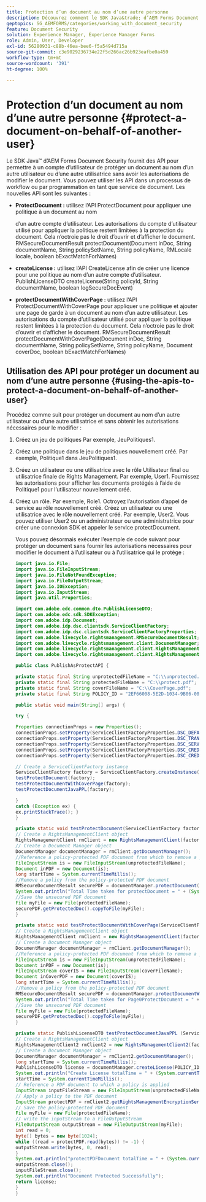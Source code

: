 ```yaml
---
title: Protection d’un document au nom d’une autre personne
description: Découvrez comment le SDK Java&trade; d’AEM Forms Document Security propose des API pour un compte d’utilisateur afin de protéger un document au nom d’un autre utilisateur ou d’une autre utilisatrice.
geptopics: SG_AEMFORMS/categories/working_with_document_security
feature: Document Security
solution: Experience Manager, Experience Manager Forms
role: Admin, User, Developer
exl-id: 56280931-c88b-46ea-bee6-f5a5494d715a
source-git-commit: c3e9029236734e22f5d266ac26b923eafbe0a459
workflow-type: tm+mt
source-wordcount: '391'
ht-degree: 100%

---
```


# Protection d’un document au nom d’une autre personne {#protect-a-document-on-behalf-of-another-user}

Le SDK Java™ d’AEM Forms Document Security fournit des API pour permettre à un compte d’utilisateur de protéger un document au nom d’un autre utilisateur ou d’une autre utilisatrice sans avoir les autorisations de modifier le document. Vous pouvez utiliser les API dans un processus de workflow ou par programmation en tant que service de document. Les nouvelles API sont les suivantes :

* **ProtectDocument :** utilisez l’API ProtectDocument pour appliquer une politique à un document au nom

  d’un autre compte d’utilisateur. Les autorisations du compte d’utilisateur utilisé pour appliquer la politique restent limitées à la protection du document. Cela n’octroie pas le droit d’ouvrir et d’afficher le document. RMSecureDocumentResult protectDocument(Document inDoc, String documentName, String policySetName, String policyName, RMLocale locale, boolean bExactMatchForNames)

* **createLicense :** utilisez l’API CreateLicense afin de créer une licence pour une politique au nom d’un autre compte d’utilisateur. PublishLicenseDTO createLicense(String policyId, String documentName, boolean logSecureDocEvent)
* **protectDocumentWithCoverPage :** utilisez l’API ProtectDocumentWithCoverPage pour appliquer une politique et ajouter une page de garde à un document au nom d’un autre utilisateur. Les autorisations du compte d’utilisateur utilisé pour appliquer la politique restent limitées à la protection du document. Cela n’octroie pas le droit d’ouvrir et d’afficher le document. RMSecureDocumentResult protectDocumentWithCoverPage(Document inDoc, String documentName, String policySetName, String policyName, Document coverDoc, boolean bExactMatchForNames)

## Utilisation des API pour protéger un document au nom d’une autre personne {#using-the-apis-to-protect-a-document-on-behalf-of-another-user}

Procédez comme suit pour protéger un document au nom d’un autre utilisateur ou d’une autre utilisatrice et sans obtenir les autorisations nécessaires pour le modifier :

1. Créez un jeu de politiques Par exemple, JeuPolitiques1.
1. Créez une politique dans le jeu de politiques nouvellement créé. Par exemple, Politique1 dans JeuPolitiques1.
1. Créez un utilisateur ou une utilisatrice avec le rôle Utilisateur final ou utilisatrice finale de Rights Management. Par exemple, User1. Fournissez les autorisations pour afficher les documents protégés à l’aide de Politique1 pour l’utilisateur nouvellement créé.
1. Créez un rôle. Par exemple, Role1. Octroyez l’autorisation d’appel de service au rôle nouvellement créé. Créez un utilisateur ou une utilisatrice avec le rôle nouvellement créé. Par exemple, User2. Vous pouvez utiliser User2 ou un administrateur ou une administratrice pour créer une connexion SDK et appeler le service protectDocument.

   Vous pouvez désormais exécuter l’exemple de code suivant pour protéger un document sans fournir les autorisations nécessaires pour modifier le document à l’utilisateur ou à l’utilisatrice qui le protège :

   ```java
   import java.io.File;
   import java.io.FileInputStream;
   import java.io.FileNotFoundException;
   import java.io.FileOutputStream;
   import java.io.IOException;
   import java.io.InputStream;
   import java.util.Properties;
   
   import com.adobe.edc.common.dto.PublishLicenseDTO;
   import com.adobe.edc.sdk.SDKException;
   import com.adobe.idp.Document;
   import com.adobe.idp.dsc.clientsdk.ServiceClientFactory;
   import com.adobe.idp.dsc.clientsdk.ServiceClientFactoryProperties;
   import com.adobe.livecycle.rightsmanagement.RMSecureDocumentResult;
   import com.adobe.livecycle.rightsmanagement.client.DocumentManager;
   import com.adobe.livecycle.rightsmanagement.client.RightsManagementClient;
   import com.adobe.livecycle.rightsmanagement.client.RightsManagementClient2;
   
   public class PublishAsProtectAPI {
   
   private static final String unprotectedFileName = "C:\\unprotected.pdf";
   private static final String protectedFileName = "C:\\protect.pdf";
   private static final String coverFileName = "C:\\CoverPage.pdf";
   private static final String POLICY_ID = "2EF66008-5E2D-1034-9B06-00000A292C18"; 
   
   public static void main(String[] args) {
   
   try {
   
   Properties connectionProps = new Properties();
   connectionProps.setProperty(ServiceClientFactoryProperties.DSC_DEFAULT_SOAP_ENDPOINT,"http://localhost:8080");
   connectionProps.setProperty(ServiceClientFactoryProperties.DSC_TRANSPORT_PROTOCOL,ServiceClientFactoryProperties.DSC_SOAP_PROTOCOL);
   connectionProps.setProperty(ServiceClientFactoryProperties.DSC_SERVER_TYPE, "JBoss");
   connectionProps.setProperty(ServiceClientFactoryProperties.DSC_CREDENTIAL_USERNAME,"administrator");
   connectionProps.setProperty(ServiceClientFactoryProperties.DSC_CREDENTIAL_PASSWORD,"password");
   
   // Create a ServiceClientFactory instance
   ServiceClientFactory factory = ServiceClientFactory.createInstance(connectionProps);
   testProtectDocument(factory);
   testProtectDocumentWithCoverPage(factory);
   testProtectDocumentJavaPPL(factory);
   
   } 
   catch (Exception ex) {
   ex.printStackTrace(); }
   }
   
   private static void testProtectDocument(ServiceClientFactory factory) throws FileNotFoundException, SDKException {
   // Create a RightsManagementClient object
   RightsManagementClient rmClient = new RightsManagementClient(factory);
   // Create a Document Manager object
   DocumentManager documentManager = rmClient.getDocumentManager();
   //Reference a policy-protected PDF document from which to remove a policy
   FileInputStream is = new FileInputStream(unprotectedFileName);
   Document inPDF = new Document(is);
   long startTime = System.currentTimeMillis();
   //Remove a policy from the policy-protected PDF document
   RMSecureDocumentResult securePDF = documentManager.protectDocument(inPDF, "test", "newPolicySet", "latest", "DefaultDom", "administrator", null, true);
   System.out.println("Total Time taken for protectDocument = " + (System.currentTimeMillis() - startTime));
   //Save the unsecured PDF document
   File myFile = new File(protectedFileName);
   securePDF.getProtectedDoc().copyToFile(myFile);
   }
   
   private static void testProtectDocumentWithCoverPage(ServiceClientFactory factory) throws FileNotFoundException, SDKException {
   // Create a RightsManagementClient object
   RightsManagementClient rmClient = new RightsManagementClient(factory);
   // Create a Document Manager object
   DocumentManager documentManager = rmClient.getDocumentManager();
   //Reference a policy-protected PDF document from which to remove a policy
   FileInputStream is = new FileInputStream(unprotectedFileName);
   Document inPDF = new Document(is);
   FileInputStream coverIS = new FileInputStream(coverFileName);
   Document inCoverPDF = new Document(coverIS);
   long startTime = System.currentTimeMillis();
   //Remove a policy from the policy-protected PDF document
   RMSecureDocumentResult securePDF = documentManager.protectDocumentWithCoverPage(inPDF, "test", "newPolicySet", "latestPolicy", inCoverPDF, true);
   System.out.println("Total Time taken for Page0ProtectDocument = " + (System.currentTimeMillis() - startTime));
   //Save the unsecured PDF document
   File myFile = new File(protectedFileName);
   securePDF.getProtectedDoc().copyToFile(myFile);
   }
   
   private static PublishLicenseDTO testProtectDocumentJavaPPL (ServiceClientFactory factory) throws SDKException, FileNotFoundException, IOException {
   // Create a RightsManagementClient object
   RightsManagementClient2 rmClient2 = new RightsManagementClient2(factory);
   // Create a Document Manager object
   DocumentManager documentManager = rmClient2.getDocumentManager();
   long startTime = System.currentTimeMillis();
   PublishLicenseDTO license = documentManager.createLicense(POLICY_ID, "Out.pdf", true);
   System.out.println("Create License totalTime = " + (System.currentTimeMillis() - startTime));
   startTime = System.currentTimeMillis();
   // Reference a PDF document to which a policy is applied
   InputStream inputFileStream = new FileInputStream(unprotectedFileName);
   // Apply a policy to the PDF document
   InputStream protectPDF = rmClient2.getRightsManagementEncryptionService().protectDocument(inputFileStream, license);
   // Save the policy-protected PDF document
   File myFile = new File(protectedFileName);
   // write the inputStream to a FileOutputStream
   FileOutputStream outputStream = new FileOutputStream(myFile);
   int read = 0;
   byte[] bytes = new byte[1024];
   while ((read = protectPDF.read(bytes)) != -1) {
   outputStream.write(bytes, 0, read);
   }
   System.out.println("protectPDFDocument totalTime = " + (System.currentTimeMillis() - startTime));
   outputStream.close();
   inputFileStream.close();
   System.out.println("Document Protected Successfully");
   return license;
   }
   }
   ```
